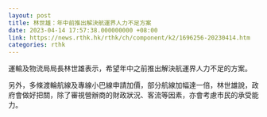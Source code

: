 ```yaml
---
layout: post
title: 林世雄：年中前推出解決航運界人力不足方案
date: 2023-04-14 17:57:38.000000000 +08:00
link: https://news.rthk.hk/rthk/ch/component/k2/1696256-20230414.htm
categories: rthk
---
```


運輸及物流局局長林世雄表示，希望年中之前推出解決航運界人力不足的方案。

另外，多條渡輪航線及專線小巴線申請加價，部分航線加幅達一倍，林世雄說，政府會做好把關，除了審視營辦商的財政狀況、客流等因素，亦會考慮市民的承受能力。
